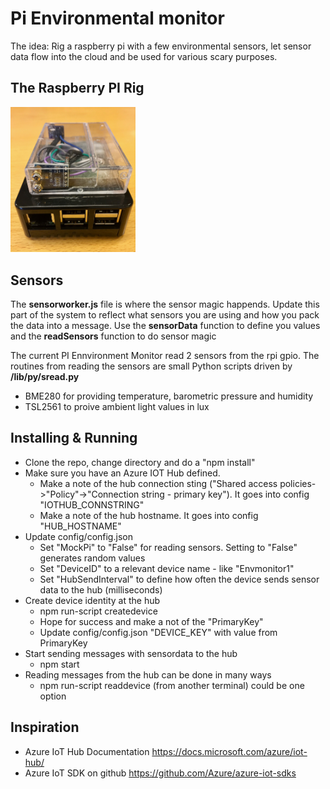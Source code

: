 # Pi Environmental monitor #

The idea: Rig a raspberry pi with a few environmental sensors, let sensor data flow into the cloud and be used for various scary purposes.

## The Raspberry PI Rig ##

<img src="docs/images/image_001.jpg" width="200">

## Sensors ##

The **sensorworker.js** file is where the sensor magic happends. Update this part of the system to reflect what sensors you are using and how you pack the data into a message. Use the **sensorData** function to define you values and the **readSensors** function to do sensor magic

The current PI Ennvironment Monitor read 2 sensors from the rpi gpio. The routines from reading the sensors are small Python scripts driven by **/lib/py/sread.py**

* BME280 for providing temperature, barometric pressure and humidity
* TSL2561 to proive ambient light values in lux

## Installing & Running ##

* Clone the repo, change directory and do a "npm install"
* Make sure you have an Azure IOT Hub defined.
  * Make a note of the hub connection sting ("Shared access policies->"Policy"->"Connection string - primary key"). It goes into config "IOTHUB_CONNSTRING"
  * Make a note of the hub hostname. It goes into config "HUB_HOSTNAME"
* Update config/config.json
  * Set "MockPi" to "False" for reading sensors. Setting to "False" generates random values 
  * Set "DeviceID" to a relevant device name - like "Envmonitor1"
  * Set "HubSendInterval" to define how often the device sends sensor data to the hub (milliseconds)
* Create device identity at the hub
  * npm run-script createdevice
  * Hope for success and make a not of the "PrimaryKey"
  * Update config/config.json "DEVICE_KEY" with value from PrimaryKey
* Start sending messages with sensordata to the hub
  * npm start
* Reading messages from the hub can be done in many ways
  * npm run-script readdevice (from another terminal) could be one option

## Inspiration ##

* Azure IoT Hub Documentation https://docs.microsoft.com/azure/iot-hub/
* Azure IoT SDK on github https://github.com/Azure/azure-iot-sdks

